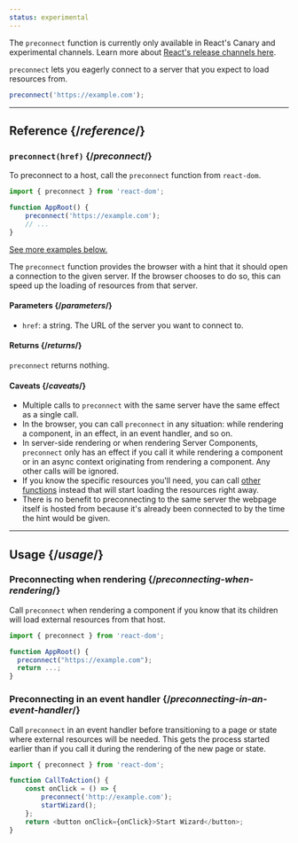 ```yaml
---
status: experimental
---
```


<Canary>

The `preconnect` function is currently only available in React's Canary and experimental channels. Learn more about [React's release channels here](/community/versioning-policy#all-release-channels).

</Canary>

<Intro>

`preconnect` lets you eagerly connect to a server that you expect to load resources from.

```js
preconnect('https://example.com');
```

</Intro>

<InlineToc />

---

## Reference {/_reference_/}

### `preconnect(href)` {/_preconnect_/}

To preconnect to a host, call the `preconnect` function from `react-dom`.

```js
import { preconnect } from 'react-dom';

function AppRoot() {
    preconnect('https://example.com');
    // ...
}
```

[See more examples below.](#usage)

The `preconnect` function provides the browser with a hint that it should open a connection to the given server. If the browser chooses to do so, this can speed up the loading of resources from that server.

#### Parameters {/_parameters_/}

-   `href`: a string. The URL of the server you want to connect to.

#### Returns {/_returns_/}

`preconnect` returns nothing.

#### Caveats {/_caveats_/}

-   Multiple calls to `preconnect` with the same server have the same effect as a single call.
-   In the browser, you can call `preconnect` in any situation: while rendering a component, in an effect, in an event handler, and so on.
-   In server-side rendering or when rendering Server Components, `preconnect` only has an effect if you call it while rendering a component or in an async context originating from rendering a component. Any other calls will be ignored.
-   If you know the specific resources you'll need, you can call [other functions](/reference/react-dom/#resource-preloading-apis) instead that will start loading the resources right away.
-   There is no benefit to preconnecting to the same server the webpage itself is hosted from because it's already been connected to by the time the hint would be given.

---

## Usage {/_usage_/}

### Preconnecting when rendering {/_preconnecting-when-rendering_/}

Call `preconnect` when rendering a component if you know that its children will load external resources from that host.

```js
import { preconnect } from 'react-dom';

function AppRoot() {
  preconnect("https://example.com");
  return ...;
}
```

### Preconnecting in an event handler {/_preconnecting-in-an-event-handler_/}

Call `preconnect` in an event handler before transitioning to a page or state where external resources will be needed. This gets the process started earlier than if you call it during the rendering of the new page or state.

```js
import { preconnect } from 'react-dom';

function CallToAction() {
    const onClick = () => {
        preconnect('http://example.com');
        startWizard();
    };
    return <button onClick={onClick}>Start Wizard</button>;
}
```
